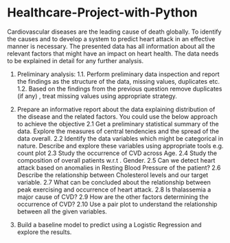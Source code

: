 # Healthcare-Project-with-Python

Cardiovascular diseases are the leading cause of death globally. To identify the causes and to develop a system to predict heart attack in an effective manner is necessary. The presented data has all information about all the relevant factors that might have an impact on heart health. The data needs to be explained in detail for any further analysis.

1. Preliminary analysis:
1.1. Perform preliminary data inspection and report the findings as the structure of the data, missing values, duplicates etc.
1.2. Based on the findings from the previous question remove duplicates (if any) , treat missing values using appropriate strategy.
 

2. Prepare an informative report about the data explaining distribution of the disease and the related factors. You could use the below approach to achieve the objective
2.1 Get a preliminary statistical summary of the data. Explore the measures of central tendencies and the spread of the data overall.
2.2 Identify the data variables which might be categorical in nature. Describe and explore these variables using appropriate tools e.g. count plot
2.3 Study the occurrence of CVD across Age.
2.4 Study the composition of overall patients w.r.t . Gender.
2.5 Can we detect heart attack based on anomalies in Resting Blood Pressure of the patient?
2.6 Describe the relationship between Cholesterol levels and our target variable.
2.7 What can be concluded about the relationship between peak exercising and occurrence of heart attack.
2.8 Is thalassemia a major cause of CVD?
2.9 How are the other factors determining the occurrence of CVD?
2.10 Use a pair plot to understand the relationship between all the given variables.

3. Build a baseline model to predict using a Logistic Regression and explore the results.
